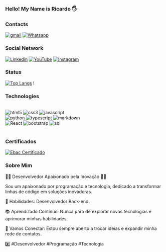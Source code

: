 
### Hello! My Name is Ricardo 🖐

### Contacts

[![gmail](https://img.shields.io/badge/Gmail-D14836?style=for-the-badge&logo=gmail&logoColor=white)](https://mail.google.com/mail/u/0/?tab=rm&ogbl#inbox?compose=GTvVlcRwPkScMvjQMRBtvhQfFJRXTqqmQhmVhVMpdlffzsJXqSvmqFFTzNvPQQcLQkxDgxQQFdcQf)
[![Whatsapp](https://img.shields.io/badge/WhatsApp-25D366?style=for-the-badge&logo=whatsapp&logoColor=white)](https://wa.me/qr/R5KYXSJKA5RRN1/)
### Social Network
[![Linkedin](https://img.shields.io/badge/LinkedIn-0077B5?style=for-the-badge&logo=linkedin&logoColor=white)](https://www.linkedin.com/in/ricardo-moreno-82690a230/)
[![YouTube](https://img.shields.io/badge/YouTube-FF0000?style=for-the-badge&logo=youtube&logoColor=white)](https://www.youtube.com/@1rickyh/featured)
[![Instagram](https://img.shields.io/badge/Instagram-E4405F?style=for-the-badge&logo=instagram&logoColor=white)](https://www.instagram.com/rickmore_no/)

### Status
[![Top Langs](https://github-readme-stats.vercel.app/api/top-langs/?username=ricardomorenosantos)](https://github.com/anuraghazra/github-readme-stats) ! 

### Technologies
<div style="display: inline_block"></br>
    <img alt="html5" src="https://img.shields.io/badge/HTML5-E34F26?style=for-the-badge&logo=html5&logoColor=white" />
    <img alt="css3" src="https://img.shields.io/badge/CSS3-1572B6?style=for-the-badge&logo=css3&logoColor=white" />
    <img alt="javascript" src="https://img.shields.io/badge/JavaScript-F7DF1E?style=for-the-badge&logo=javascript&logoColor=black" />
    </br>
    <img alt="python" src="https://img.shields.io/badge/Python-3776AB?style=for-the-badge&logo=python&logoColor=white" />
    <img alt="typescript" src="https://img.shields.io/badge/TypeScript-007ACC?style=for-the-badge&logo=typescript&logoColor=white" />
    <img alt="markdown" src="https://img.shields.io/badge/Markdown-000000?style=for-the-badge&logo=markdown&logoColor=white" />
    </br>
    <img alt="React" src="https://img.shields.io/badge/React-20232A?style=for-the-badge&logo=react&logoColor=61DAFB" />
    <img alt="bootstrap"src="https://img.shields.io/badge/Bootstrap-563D7C?style=for-the-badge&logo=bootstrap&logoColor=white" />
    <img alt="sql"src="https://img.shields.io/badge/MySQL-00000F?style=for-the-badge&logo=mysql&logoColor=white" />
</div>

</br>

### Certificados
[![Ebac Certificado](https://logo.clearbit.com/ebaconline.com.br)](https://static.lms.ebaconline.com.br/certs/enrollment/f5311593-60dd-4727-8c68-df2864a0efa9/original.pdf)


### Sobre Mim
👨‍💻 Desenvolvedor Apaixonado pela Inovação 👩‍💻

Sou um apaixonado por programação e tecnologia, dedicado a transformar linhas de código em soluções inovadoras. 

🚀 Habilidades: Desenvolvedor Back-end.

📚 Aprendizado Contínuo: Nunca paro de explorar novas tecnologias e aprimorar minhas habilidades.

💬 Vamos Conectar: Estou sempre aberto a trocar ideias e expandir minha rede de contatos.

 #️⃣ #Desenvolvedor #Programação #Tecnologia
